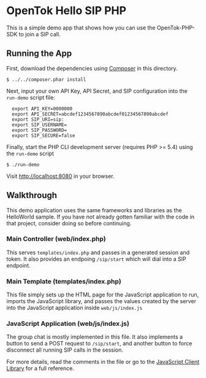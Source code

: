 # OpenTok Hello SIP PHP

This is a simple demo app that shows how you can use the OpenTok-PHP-SDK to join a SIP call.

## Running the App

First, download the dependencies using [Composer](http://getcomposer.org) in this directory.

```
$ ../../composer.phar install
```

Next, input your own API Key, API Secret, and SIP configuration into the `run-demo` script file:

```
  export API_KEY=0000000
  export API_SECRET=abcdef1234567890abcdef01234567890abcdef
  export SIP_URI=sip:
  export SIP_USERNAME=
  export SIP_PASSWORD=
  export SIP_SECURE=false
```

Finally, start the PHP CLI development server (requires PHP >= 5.4) using the `run-demo` script

```
$ ./run-demo
```

Visit <http://localhost:8080> in your browser.

## Walkthrough

This demo application uses the same frameworks and libraries as the HelloWorld sample. If you have
not already gotten familiar with the code in that project, consider doing so before continuing.

### Main Controller (web/index.php)

This serves `templates/index.php` and passes in a generated session and token. It also provides an
endpoing `/sip/start` which will dial into a SIP endpoint.

### Main Template (templates/index.php)

This file simply sets up the HTML page for the JavaScript application to run, imports the
JavaScript library, and passes the values created by the server into the JavaScript application
inside `web/js/index.js`

### JavaScript Application (web/js/index.js)

The group chat is mostly implemented in this file. It also implements a button to send a POST
request to `/sip/start`, and another button to force disconnect all running SIP calls in the session.

For more details, read the comments in the file or go to the
[JavaScript Client Library](http://tokbox.com/opentok/libraries/client/js/) for a full reference.
